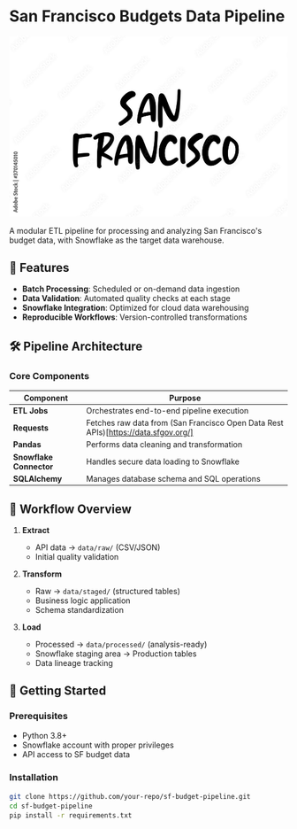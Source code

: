 # San Francisco Budgets Data Pipeline  

![San Francisco](docs/images/san_francisco.jpg)  

A modular ETL pipeline for processing and analyzing San Francisco's budget data, with Snowflake as the target data warehouse.

## 📌 Features
- **Batch Processing**: Scheduled or on-demand data ingestion
- **Data Validation**: Automated quality checks at each stage
- **Snowflake Integration**: Optimized for cloud data warehousing
- **Reproducible Workflows**: Version-controlled transformations

## 🛠️ Pipeline Architecture  

### Core Components
| Component               | Purpose                                                                      |
|-------------------------|------------------------------------------------------------------------------|
| **ETL Jobs**            | Orchestrates end-to-end pipeline execution                                   |
| **Requests**            | Fetches raw data from (San Francisco Open Data Rest APIs)[https://data.sfgov.org/]                                         |
| **Pandas**              | Performs data cleaning and transformation                                    |
| **Snowflake Connector** | Handles secure data loading to Snowflake                                     |
| **SQLAlchemy**          | Manages database schema and SQL operations                                   |

## 🔄 Workflow Overview
1. **Extract**  
   - API data → `data/raw/` (CSV/JSON)
   - Initial quality validation

2. **Transform**  
   - Raw → `data/staged/` (structured tables)
   - Business logic application
   - Schema standardization

3. **Load**  
   - Processed → `data/processed/` (analysis-ready)
   - Snowflake staging area → Production tables
   - Data lineage tracking

## 🚀 Getting Started

### Prerequisites
- Python 3.8+
- Snowflake account with proper privileges
- API access to SF budget data

### Installation
```bash
git clone https://github.com/your-repo/sf-budget-pipeline.git
cd sf-budget-pipeline
pip install -r requirements.txt